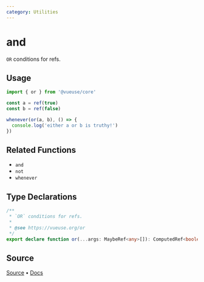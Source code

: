 ```yaml
---
category: Utilities
---
```


# and

`OR` conditions for refs.

## Usage

```ts
import { or } from '@vueuse/core'

const a = ref(true)
const b = ref(false)

whenever(or(a, b), () => {
  console.log('either a or b is truthy!')
})
```

## Related Functions

- `and`
- `not`
- `whenever`

<!--FOOTER_STARTS-->
## Type Declarations

```typescript
/**
 * `OR` conditions for refs.
 *
 * @see https://vueuse.org/or
 */
export declare function or(...args: MaybeRef<any>[]): ComputedRef<boolean>
```

## Source

[Source](https://github.com/vueuse/vueuse/blob/main/packages/shared/or/index.ts) • [Docs](https://github.com/vueuse/vueuse/blob/main/packages/shared/or/index.md)


<!--FOOTER_ENDS-->
